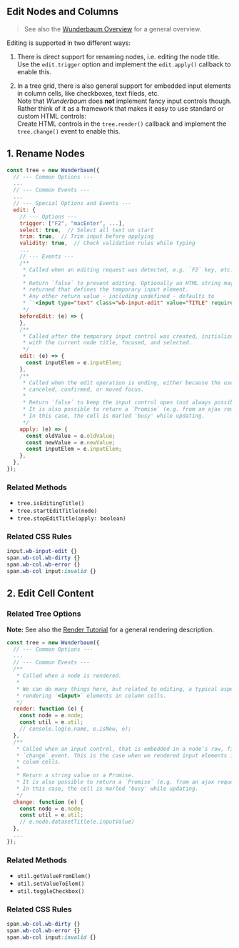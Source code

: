 ## Edit Nodes and Columns

> See also the [Wunderbaum Overview](tutorial.md) for a general overview.

Editing is supported in two different ways:

  1. There is direct support for renaming nodes, i.e. editing the node title.
     Use the `edit.trigger` option and implement the `edit.apply()` callback
     to enable this.

  2. In a tree grid, there is also general support for embedded input elements
     in column cells, like checkboxes, text fileds, etc.<br>
     Note that *Wunderbaum* does **not** implement fancy input controls though.
     Rather think of it as a framework that makes it easy to use standard or
     custom HTML controls: <br>
     Create HTML controls in the  `tree.render()` callback and implement the
     `tree.change()` event to enable this.

## 1. Rename Nodes

```js
const tree = new Wunderbaum({
  // --- Common Options ---
  ...
  // --- Common Events ---
  ...
  // --- Special Options and Events ---
  edit: {
    // --- Options ---
    trigger: ["F2", "macEnter", ...],
    select: true,  // Select all text on start
    trim: true,  // Trim input before applying
    validity: true,  // Check validation rules while typing
    ...
    // --- Events ---
    /**
     * Called when an editing request was detected, e.g. `F2` key, etc.
     *
     * Return `false` to prevent editing. Optionally an HTML string may be
     * returned that defines the temporary input element.
     * Any other return value - including undefined - defaults to
     * `'<input type="text" class="wb-input-edit" value="TITLE" required autocorrect="off">'`
     */
    beforeEdit: (e) => {
    },
    /**
     * Called after the temporary input control was created, initialized
     * with the current node title, focused, and selected.
     */
    edit: (e) => {
      const inputElem = e.inputElem;
    },
    /**
     * Called when the edit operation is ending, either because the user
     * canceled, confirmed, or moved focus.
     *
     * Return `false` to keep the input control open (not always possible).
     * It is also possible to return a `Promise` (e.g. from an ajax request).
     * In this case, the cell is marled 'busy' while updating.
     */
    apply: (e) => {
      const oldValue = e.oldValue;
      const newValue = e.newValue;
      const inputElem = e.inputElem;
    },
  },
});
```

### Related Methods

- `tree.isEditingTitle()`
- `tree.startEditTitle(node)`
- `tree.stopEditTitle(apply: boolean)`

### Related CSS Rules

```css
input.wb-input-edit {}
span.wb-col.wb-dirty {}
span.wb-col.wb-error {}
span.wb-col input:invalid {}
```

## 2. Edit Cell Content

### Related Tree Options

**Note:**
See also the [Render Tutorial](tutorial_render.md) for a general rendering
description.

```js
const tree = new Wunderbaum({
  // --- Common Options ---
  ...
  // --- Common Events ---
  /**
   * Called when a node is rendered.
   *
   * We can do many things here, but related to editing, a typical aspect is
   * rendering `<input>` elements in column cells.
   */
  render: function (e) {
    const node = e.node;
    const util = e.util;
    // console.log(e.name, e.isNew, e);
  },
  /**
   * Called when an input control, that is embedded in a node's row, fires a
   * `change` event. This is the case when we rendered input elements in other
   * colum cells.
   *
   * Return a string value or a Promise.
   * It is also possible to return a `Promise` (e.g. from an ajax request).
   * In this case, the cell is marled 'busy' while updating.
   */
  change: function (e) {
    const node = e.node;
    const util = e.util;
    // e.node.datasetTitle(e.inputValue)
  },
  ...
});
```

### Related Methods

- `util.getValueFromElem()`
- `util.setValueToElem()`
- `util.toggleCheckbox()`

### Related CSS Rules

```css
span.wb-col.wb-dirty {}
span.wb-col.wb-error {}
span.wb-col input:invalid {}
```

